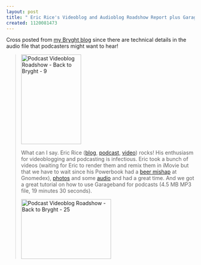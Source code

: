 ```yaml
---
layout: post
title: " Eric Rice's Videoblog and Audioblog Roadshow Report plus Garageband Tutorial"
created: 1120081473
---
```

<p>Cross posted from <a href="http://bryght.com/blog/roland-tanglao/eric-rices-videoblog-and-audioblog-roadshow-report-plus-garageband-tutorial">my Bryght blog</a> since there are technical details in the audio file that podcasters might want to hear!
</p>
<blockquote><a href="http://www.flickr.com/photos/roland/22108748/" title="Eric Rice in front of Foo's Ho Ho in Chinatown"><img src="http://photos17.flickr.com/22108748_86e82639fa_m.jpg" width="160" height="240" alt="Podcast Videoblog Roadshow - Back to Bryght - 9" /></a><p>What can I say. Eric Rice (<a href="http://blog.ericrice.com/">blog</a>, <a href="http://show.ericrice.com/">podcast</a>, <a href="http://blog.ericrice.com/blog/TVVideo">video</a>) rocks! His enthusiasm for videoblogging and podcasting is infectious. Eric took a bunch of videos (waiting for Eric to render them and remix them in iMovie but that we have to wait since his Powerbook had a <a href="http://blog.ericrice.com/blog/_archives/2005/6/28/980896.html">beer mishap</a> at Gnomedex), <a href="http://flickr.com/photos/tags/ericrice/">photos</a> and some <a href="http://dogmaradio.com/dr/eric-rice-podcasting-102-next-level">audio</a> and had a great time. And we got a great tutorial on how to use Garageband for podcasts (4.5 MB MP3 file, 19 minutes 30 seconds).</p><a href="http://www.flickr.com/photos/roland/22108618/" title="Eric Rice's Garageband Tutorial Diagram"><img src="http://photos15.flickr.com/22108618_4ac088431f_m.jpg" width="240" height="160" alt="Podcast Videoblog Roadshow - Back to Bryght - 25" /></a></blockquote>

